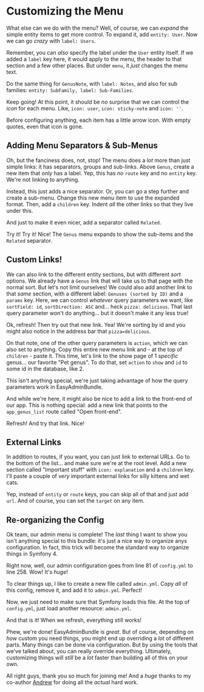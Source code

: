 # Customizing the Menu

What else can we do with the menu? Well, of course, we can *expand* the simple
entity items to get more control. To expand it, add `entity: User`. Now we can go
*crazy* with `label: Users`.

Remember, you can *also* specify the label under the `User` entity itself. If we
added a `label` key here, it would apply to the menu, the header to that section
and a few other places. But under `menu`, it *just* changes the menu text.

Do the same thing for `GenusNote`, with `label: Notes`, and also for sub families:
`entity: SubFamily, label: Sub-Families`.

Keep going! At this point, it should be *no* surprise that we can control the *icon*
for each menu. Like, `icon: user`, `icon: sticky-note` and `icon: ''`.

Before configuring anything, each item has a little arrow icon. With empty quotes,
even that icon is gone.

## Adding Menu Separators & Sub-Menus

Oh, but the fanciness does, not, stop! The menu does a *lot* more than just simple
links: it has separators, groups and sub-links. Above `Genus`, create a new item
that *only* has a label. Yep, this has *no* `route` key and no `entity` key. We're
not linking to anything.

Instead, this just adds a nice separator. Or, you can go a step further and create
a sub-menu. Change this new menu item to use the expanded format. Then, add a `children`
key. Indent *all* the other links so that they live under this.

And just to make it even nicer, add a separator called `Related`.

Try it! Try it! Nice! The `Genus` menu expands to show the sub-items and the `Related`
separator.

## Custom Links!

We can also link to the different entity sections, but with different *sort* options.
We already have a `Genus` link that will take us to that page with the normal sort.
But let's not limit ourselves! We could also add another link to that *same* section,
with a different label: `Genuses (sorted by ID)` and a `params` key. Here, we can
control *whatever* query parameters we want, like `sortField: id`,  `sortDirection: ASC`
and... heck `pizza: delicious`. That last query parameter won't do anything... but
it doesn't make it any less true!

Ok, refresh! Then try out that new link. Yea! We're sorting by id and you might also
notice in the address bar that `pizza=delicious`.

On that note, one of the other query parameters is `action`, which we can also set
to anything. Copy this entire new menu link and - at the top of `children` - paste
it. This time, let's link to the show page of 1 *specific* genus... our favorite
"Pet genus". To do that, set `action` to `show` and `id` to some id in the database,
like 2.

This isn't anything special, we're just taking advantage of how the query parameters
work in EasyAdminBundle.

And while we're here, it might also be nice to add a link to the front-end of our
app. This is nothing special: add a new link that points to the `app_genus_list`
route called "Open front-end". 

Refresh! And try that link. Nice!

## External Links

In addition to routes, if you want, you can just link to external URLs. Go to the
bottom of the list... and make sure we're at the root level. Add a new section called
"Important stuff"  with `icon: explanation` and a `children` key. I'll paste a couple
of *very* important external links for silly kittens and wet cats.

Yep, instead of `entity` or `route` keys, you can skip all of that and just add
`url`. And of course, you can set the `target` on any item.

## Re-organizing the Config

Ok team, our admin menu is complete! The *last* thing I want to show you isn't
anything special to this bundle: it's just a nice way to organize anys configuration.
In fact, this trick will become the standard way to organize things in Symfony 4.

Right now, well, our admin configuration goes from line 81 of `config.yml` to line
258. Wow! It's *huge*!

To clear things up, I like to create a new file called `admin.yml`. Copy *all* of
this config, remove it, and add it to `admin.yml`. Perfect!

Now, we just need to make sure that Symfony loads this file. At the top of `config.yml`,
just load another resource: `admin.yml`.

And that is it! When we refresh, everything still works!

Phew, we're done! EasyAdminBundle is *great*. But of course, depending on *how* custom
you need things, you might end up overriding a *lot* of different parts. Many things
can be done via configuration. But by using the tools that we've talked about, you
can really override everything. Ultimately, customizing things will *still* be a
*lot* faster than building all of this on your own.

All right guys, thank you *so* much for joining me! And a *huge* thanks to my co-author
[Andrew](https://github.com/ifdattic) for doing all the *actual* hard work.
